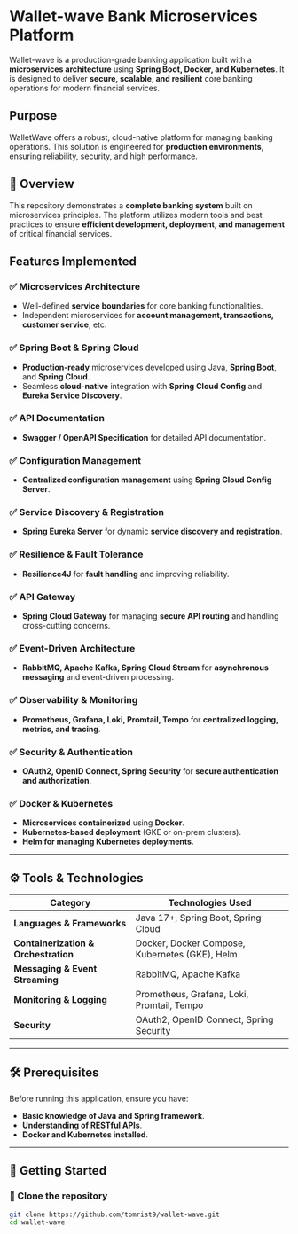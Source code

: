 # Wallet-wave Bank Microservices Platform

Wallet-wave is a production-grade banking application built with a **microservices architecture** using **Spring Boot, Docker, and Kubernetes**. It is designed to deliver **secure, scalable, and resilient** core banking operations for modern financial services.

##  Purpose

WalletWave offers a robust, cloud-native platform for managing banking operations. This solution is engineered for **production environments**, ensuring reliability, security, and high performance.

## 🔹 Overview

This repository demonstrates a **complete banking system** built on microservices principles. The platform utilizes modern tools and best practices to ensure **efficient development, deployment, and management** of critical financial services.

##  Features Implemented

### ✅ Microservices Architecture
- Well-defined **service boundaries** for core banking functionalities.
- Independent microservices for **account management, transactions, customer service**, etc.

### ✅ Spring Boot & Spring Cloud
- **Production-ready** microservices developed using Java, **Spring Boot**, and **Spring Cloud**.
- Seamless **cloud-native** integration with **Spring Cloud Config** and **Eureka Service Discovery**.

### ✅ API Documentation
- **Swagger / OpenAPI Specification** for detailed API documentation.

### ✅ Configuration Management
- **Centralized configuration management** using **Spring Cloud Config Server**.

### ✅ Service Discovery & Registration
- **Spring Eureka Server** for dynamic **service discovery and registration**.

### ✅ Resilience & Fault Tolerance
- **Resilience4J** for **fault handling** and improving reliability.

### ✅ API Gateway
- **Spring Cloud Gateway** for managing **secure API routing** and handling cross-cutting concerns.

### ✅ Event-Driven Architecture
- **RabbitMQ, Apache Kafka, Spring Cloud Stream** for **asynchronous messaging** and event-driven processing.

### ✅ Observability & Monitoring
- **Prometheus, Grafana, Loki, Promtail, Tempo** for **centralized logging, metrics, and tracing**.

### ✅ Security & Authentication
- **OAuth2, OpenID Connect, Spring Security** for **secure authentication and authorization**.

### ✅ Docker & Kubernetes
- **Microservices containerized** using **Docker**.
- **Kubernetes-based deployment** (GKE or on-prem clusters).
- **Helm for managing Kubernetes deployments**.

---

## ⚙️ Tools & Technologies

| Category           | Technologies Used |
|-------------------|------------------|
| **Languages & Frameworks** | Java 17+, Spring Boot, Spring Cloud |
| **Containerization & Orchestration** | Docker, Docker Compose, Kubernetes (GKE), Helm |
| **Messaging & Event Streaming** | RabbitMQ, Apache Kafka |
| **Monitoring & Logging** | Prometheus, Grafana, Loki, Promtail, Tempo |
| **Security** | OAuth2, OpenID Connect, Spring Security |

---

## 🛠️ Prerequisites

Before running this application, ensure you have:

- **Basic knowledge of Java and Spring framework**.
- **Understanding of RESTful APIs**.
- **Docker and Kubernetes installed**.

---

## 🚀 Getting Started

### 🔹 Clone the repository
```bash
git clone https://github.com/tomrist9/wallet-wave.git
cd wallet-wave


